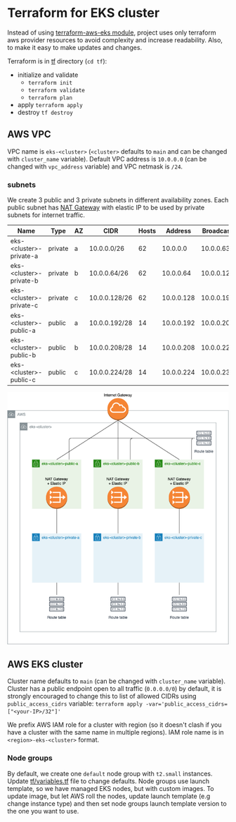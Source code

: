 # Terraform for EKS cluster

Instead of using [terraform-aws-eks module](https://github.com/terraform-aws-modules/terraform-aws-eks), project uses
only terraform aws provider resources to avoid complexity and increase readability. Also, to make it easy to make
updates and changes.

Terraform is in [tf](tf) directory (`cd tf`):
 - initialize and validate
   - `terraform init`
   - `terraform validate`
   - `terraform plan`
 - apply `terraform apply`
 - destroy `tf destroy`

## AWS VPC

VPC name is `eks-<cluster>` (`<cluster>` defaults to `main` and can be changed with `cluster_name` variable). Default
VPC address is `10.0.0.0` (can be changed with `vpc_address` variable) and VPC netmask is `/24`.

### subnets

We create 3 public and 3 private subnets in different availability zones. Each public subnet has
[NAT Gateway](https://docs.aws.amazon.com/vpc/latest/userguide/vpc-nat-gateway.html) with elastic IP to be used by
private subnets for internet traffic.

| Name                      | Type    | AZ | CIDR          | Hosts | Address        | Broadcast     | Host Min      | Host Max      |
| ------------------------- | ------- | -- | ------------- | ----- | -------------- | ------------- | ------------- | ------------- |
| eks-\<cluster>-private-a  | private | a  | 10.0.0.0/26   | 62    | 10.0.0.0       | 10.0.0.63     | 10.0.0.1      | 10.0.0.62     |
| eks-\<cluster>-private-b  | private | b  | 10.0.0.64/26  | 62    | 10.0.0.64      | 10.0.0.127    | 10.0.0.65     | 10.0.0.126    |
| eks-\<cluster>-private-c  | private | c  | 10.0.0.128/26 | 62    | 10.0.0.128     | 10.0.0.191    | 10.0.0.129    | 10.0.0.190    |
| eks-\<cluster>-public-a   | public  | a  | 10.0.0.192/28 | 14    | 10.0.0.192     | 10.0.0.207    | 10.0.0.193    | 10.0.0.206    |
| eks-\<cluster>-public-b   | public  | b  | 10.0.0.208/28 | 14    | 10.0.0.208     | 10.0.0.223    | 10.0.0.209    | 10.0.0.222    |
| eks-\<cluster>-public-c   | public  | c  | 10.0.0.224/28 | 14    | 10.0.0.224     | 10.0.0.239    | 10.0.0.225    | 10.0.0.238    |


<p align="center">
  <img src="docs/images/eks-cluster.png">
</p>

## AWS EKS cluster

Cluster name defaults to `main` (can be changed with `cluster_name` variable). Cluster has a public endpoint open to all 
traffic (`0.0.0.0/0`) by default, it is strongly encouraged to change this to list of allowed CIDRs using
`public_access_cidrs` variable: `terraform apply -var='public_access_cidrs=["<your-IP>/32"]'`

We prefix AWS IAM role for a cluster with region (so it doesn't clash if you have a cluster with the same name in
multiple regions). IAM role name is in `<region>-eks-<cluster>` format.

### Node groups

By default, we create one `default` node group with `t2.small` instances. Update [tf/variables.tf](tf/variables.tf) file
to change defaults. Node groups use launch template, so we have managed EKS nodes, but with custom images. To update
image, but let AWS roll the nodes, update launch template (e.g change instance type) and then set node groups launch
template version to the one you want to use.
